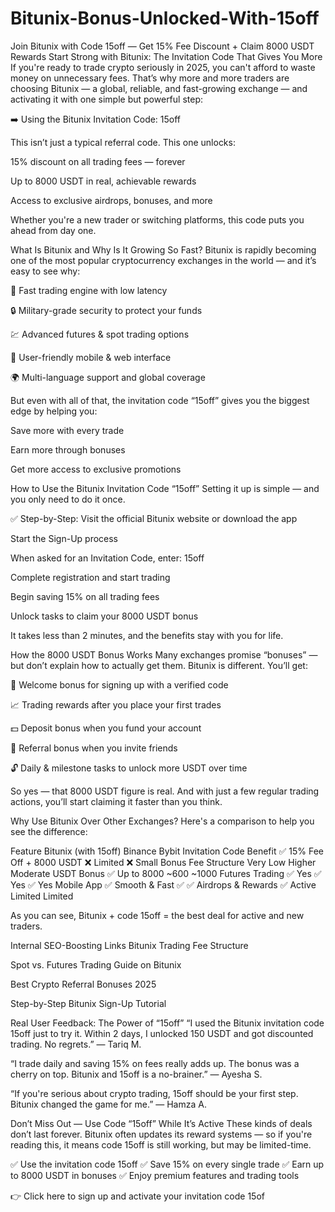 # Bitunix-Bonus-Unlocked-With-15off
Join Bitunix with Code 15off — Get 15% Fee Discount + Claim 8000 USDT Rewards
Start Strong with Bitunix: The Invitation Code That Gives You More
If you're ready to trade crypto seriously in 2025, you can't afford to waste money on unnecessary fees. That’s why more and more traders are choosing Bitunix — a global, reliable, and fast-growing exchange — and activating it with one simple but powerful step:

➡️ Using the Bitunix Invitation Code: 15off

This isn’t just a typical referral code. This one unlocks:

15% discount on all trading fees — forever

Up to 8000 USDT in real, achievable rewards

Access to exclusive airdrops, bonuses, and more

Whether you're a new trader or switching platforms, this code puts you ahead from day one.

What Is Bitunix and Why Is It Growing So Fast?
Bitunix is rapidly becoming one of the most popular cryptocurrency exchanges in the world — and it’s easy to see why:

🚀 Fast trading engine with low latency

🔒 Military-grade security to protect your funds

💹 Advanced futures & spot trading options

📱 User-friendly mobile & web interface

🌍 Multi-language support and global coverage

But even with all of that, the invitation code “15off” gives you the biggest edge by helping you:

Save more with every trade

Earn more through bonuses

Get more access to exclusive promotions

How to Use the Bitunix Invitation Code “15off”
Setting it up is simple — and you only need to do it once.

✅ Step-by-Step:
Visit the official Bitunix website or download the app

Start the Sign-Up process

When asked for an Invitation Code, enter: 15off

Complete registration and start trading

Begin saving 15% on all trading fees

Unlock tasks to claim your 8000 USDT bonus

It takes less than 2 minutes, and the benefits stay with you for life.

How the 8000 USDT Bonus Works
Many exchanges promise “bonuses” — but don’t explain how to actually get them. Bitunix is different. You’ll get:

🎁 Welcome bonus for signing up with a verified code

📈 Trading rewards after you place your first trades

💵 Deposit bonus when you fund your account

🤝 Referral bonus when you invite friends

🔓 Daily & milestone tasks to unlock more USDT over time

So yes — that 8000 USDT figure is real. And with just a few regular trading actions, you’ll start claiming it faster than you think.

Why Use Bitunix Over Other Exchanges?
Here's a comparison to help you see the difference:

Feature	Bitunix (with 15off)	Binance	Bybit
Invitation Code Benefit	✅ 15% Fee Off + 8000 USDT	❌ Limited	❌ Small Bonus
Fee Structure	Very Low	Higher	Moderate
USDT Bonus	✅ Up to 8000	~600	~1000
Futures Trading	✅ Yes	✅ Yes	✅ Yes
Mobile App	✅ Smooth & Fast	✅	✅
Airdrops & Rewards	✅ Active	Limited	Limited

As you can see, Bitunix + code 15off = the best deal for active and new traders.

Internal SEO-Boosting Links
Bitunix Trading Fee Structure

Spot vs. Futures Trading Guide on Bitunix

Best Crypto Referral Bonuses 2025

Step-by-Step Bitunix Sign-Up Tutorial

Real User Feedback: The Power of “15off”
“I used the Bitunix invitation code 15off just to try it. Within 2 days, I unlocked 150 USDT and got discounted trading. No regrets.” — Tariq M.

“I trade daily and saving 15% on fees really adds up. The bonus was a cherry on top. Bitunix and 15off is a no-brainer.” — Ayesha S.

“If you're serious about crypto trading, 15off should be your first step. Bitunix changed the game for me.” — Hamza A.

Don’t Miss Out — Use Code “15off” While It’s Active
These kinds of deals don’t last forever. Bitunix often updates its reward systems — so if you're reading this, it means code 15off is still working, but may be limited-time.

✅ Use the invitation code 15off
✅ Save 15% on every single trade
✅ Earn up to 8000 USDT in bonuses
✅ Enjoy premium features and trading tools

👉 Click here to sign up and activate your invitation code 15of
